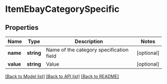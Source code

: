 # ItemEbayCategorySpecific

## Properties
Name | Type | Description | Notes
------------ | ------------- | ------------- | -------------
**name** | **string** | Name of the category specification field | [optional] 
**value** | **string** | Value | [optional] 

[[Back to Model list]](../README.md#documentation-for-models) [[Back to API list]](../README.md#documentation-for-api-endpoints) [[Back to README]](../README.md)


